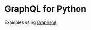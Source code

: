 # GraphQL for Python

Examples using [Graphene](https://docs.graphene-python.org/en/latest/quickstart/).
